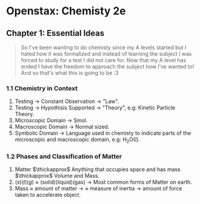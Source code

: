 # Openstax: Chemisty 2e

## Chapter 1: Essential Ideas

> So I've been wanting to do chemisty since my A levels started but I hated how it was formalized and instead of learning the subject I was forced to study for a test I did not care for. Now that my A level has ended I have the freedom to approach the subject how I've wanted to! And so that's what this is going to be :3

### 1.1 Chemistry in Context

1. Testing $\to$ Constant Observation $\to$ "Law".
2. Testing $\to$ Hypothisis Supported $\to$ "Theory", e.g: Kinetic Particle Theory.
3. Microscopic Domain $\to$ Smol.
4. Macroscopic Domain $\to$ Normal sized.
5. Symbolic Domain $\to$ Language used in chemisty to indicate parts of the microscopic and macroscopic domain, e.g: H$_{2}$O($l$).

### 1.2 Phases and Classification of Matter

1. Matter $\thickapprox$ Anything that occupies space and has mass $\thickapprox$ Volume and Mass.
2. ($s$)($l$)($g$) $\approx$ (solid)(liquid)(gas) $\to$ Most common forms of Matter on earth.
3. Mass $\approx$ amount of matter $\to$  $\approx$ measure of inertia $\to$ amount of force taken to accelerate object. 
